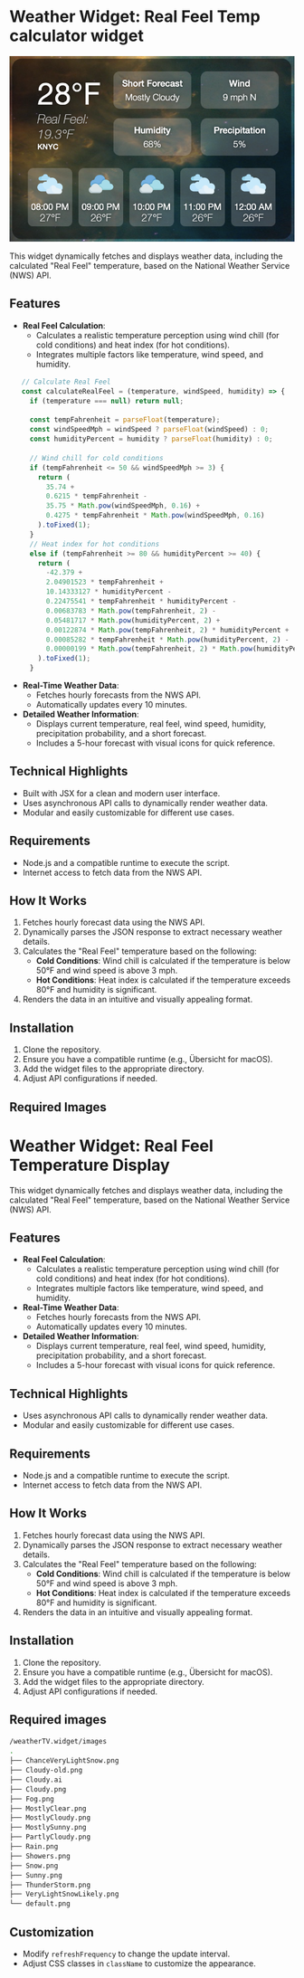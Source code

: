 # Weather Widget: Real Feel Temp calculator widget

<img src="screen.png" width=600px>

This widget dynamically fetches and displays weather data, including the calculated "Real Feel" temperature, based on the National Weather Service (NWS) API.

## Features
- **Real Feel Calculation**:
  - Calculates a realistic temperature perception using wind chill (for cold conditions) and heat index (for hot conditions).
  - Integrates multiple factors like temperature, wind speed, and humidity.
 ``` javascript
    // Calculate Real Feel
    const calculateRealFeel = (temperature, windSpeed, humidity) => {
      if (temperature === null) return null;

      const tempFahrenheit = parseFloat(temperature);
      const windSpeedMph = windSpeed ? parseFloat(windSpeed) : 0;
      const humidityPercent = humidity ? parseFloat(humidity) : 0;

      // Wind chill for cold conditions
      if (tempFahrenheit <= 50 && windSpeedMph >= 3) {
        return (
          35.74 +
          0.6215 * tempFahrenheit -
          35.75 * Math.pow(windSpeedMph, 0.16) +
          0.4275 * tempFahrenheit * Math.pow(windSpeedMph, 0.16)
        ).toFixed(1);
      }
      // Heat index for hot conditions
      else if (tempFahrenheit >= 80 && humidityPercent >= 40) {
        return (
          -42.379 +
          2.04901523 * tempFahrenheit +
          10.14333127 * humidityPercent -
          0.22475541 * tempFahrenheit * humidityPercent -
          0.00683783 * Math.pow(tempFahrenheit, 2) -
          0.05481717 * Math.pow(humidityPercent, 2) +
          0.00122874 * Math.pow(tempFahrenheit, 2) * humidityPercent +
          0.00085282 * tempFahrenheit * Math.pow(humidityPercent, 2) -
          0.00000199 * Math.pow(tempFahrenheit, 2) * Math.pow(humidityPercent, 2)
        ).toFixed(1);
      }
```
- **Real-Time Weather Data**:
  - Fetches hourly forecasts from the NWS API.
  - Automatically updates every 10 minutes.
- **Detailed Weather Information**:
  - Displays current temperature, real feel, wind speed, humidity, precipitation probability, and a short forecast.
  - Includes a 5-hour forecast with visual icons for quick reference.

## Technical Highlights
- Built with JSX for a clean and modern user interface.
- Uses asynchronous API calls to dynamically render weather data.
- Modular and easily customizable for different use cases.

## Requirements
- Node.js and a compatible runtime to execute the script.
- Internet access to fetch data from the NWS API.

## How It Works
1. Fetches hourly forecast data using the NWS API.
2. Dynamically parses the JSON response to extract necessary weather details.
3. Calculates the "Real Feel" temperature based on the following:
   - **Cold Conditions**: Wind chill is calculated if the temperature is below 50°F and wind speed is above 3 mph.
   - **Hot Conditions**: Heat index is calculated if the temperature exceeds 80°F and humidity is significant.
4. Renders the data in an intuitive and visually appealing format.

## Installation
1. Clone the repository.
2. Ensure you have a compatible runtime (e.g., Übersicht for macOS).
3. Add the widget files to the appropriate directory.
4. Adjust API configurations if needed.

## Required Images


# Weather Widget: Real Feel Temperature Display

This widget dynamically fetches and displays weather data, including the calculated "Real Feel" temperature, based on the National Weather Service (NWS) API.

## Features
- **Real Feel Calculation**:
  - Calculates a realistic temperature perception using wind chill (for cold conditions) and heat index (for hot conditions).
  - Integrates multiple factors like temperature, wind speed, and humidity.
- **Real-Time Weather Data**:
  - Fetches hourly forecasts from the NWS API.
  - Automatically updates every 10 minutes.
- **Detailed Weather Information**:
  - Displays current temperature, real feel, wind speed, humidity, precipitation probability, and a short forecast.
  - Includes a 5-hour forecast with visual icons for quick reference.

## Technical Highlights
- Uses asynchronous API calls to dynamically render weather data.
- Modular and easily customizable for different use cases.

## Requirements
- Node.js and a compatible runtime to execute the script.
- Internet access to fetch data from the NWS API.

## How It Works
1. Fetches hourly forecast data using the NWS API.
2. Dynamically parses the JSON response to extract necessary weather details.
3. Calculates the "Real Feel" temperature based on the following:
   - **Cold Conditions**: Wind chill is calculated if the temperature is below 50°F and wind speed is above 3 mph.
   - **Hot Conditions**: Heat index is calculated if the temperature exceeds 80°F and humidity is significant.
4. Renders the data in an intuitive and visually appealing format.

## Installation
1. Clone the repository.
2. Ensure you have a compatible runtime (e.g., Übersicht for macOS).
3. Add the widget files to the appropriate directory.
4. Adjust API configurations if needed.

## Required images
``` sh
/weatherTV.widget/images
.
├── ChanceVeryLightSnow.png
├── Cloudy-old.png
├── Cloudy.ai
├── Cloudy.png
├── Fog.png
├── MostlyClear.png
├── MostlyCloudy.png
├── MostlySunny.png
├── PartlyCloudy.png
├── Rain.png
├── Showers.png
├── Snow.png
├── Sunny.png
├── ThunderStorm.png
├── VeryLightSnowLikely.png
└── default.png
```
## Customization
- Modify `refreshFrequency` to change the update interval.
- Adjust CSS classes in `className` to customize the appearance.
